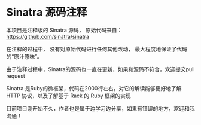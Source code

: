 # Sinatra 源码注释

本项目是注释版的 Sinatra 源码， 原始代码来自： https://github.com/sinatra/sinatra

在注释的过程中， 没有对原始代码进行任何其他改动， 最大程度地保证了代码的“原汁原味”。

由于注释过程中，Sinatra的源码也一直在更新，如果和源码不符合，欢迎提交pull request

Sinatra 是Ruby的微框架，代码在2000行左右，对它的解读能够更好地了解 HTTP 协议，以及了解基于 Rack 的 Ruby 框架的实现

目前项目刚开始不久，作者也是属于边学习边分享，如果有错误的地方，欢迎和我沟通！